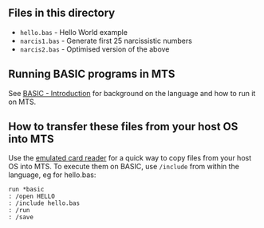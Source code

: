 ## Files in this directory

* `hello.bas` - Hello World example
* `narcis1.bas` - Generate first 25 narcissistic numbers
* `narcis2.bas` - Optimised version of the above

## Running BASIC programs in MTS

See [BASIC - Introduction](http://try-mts.com/basic-introduction) for
background on the language and how to run it on MTS.

## How to transfer these files from your host OS into MTS

Use the
[emulated card reader](http://try-mts.com/submitting-batch-jobs-from-the-reader/)
for a quick way to copy files from your host OS into MTS. To execute them
on BASIC, use `/include` from within the language, eg for hello.bas:

```
run *basic
: /open HELLO
: /include hello.bas
: /run
: /save
```


